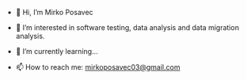 - 👋 Hi, I’m Mirko Posavec
- 👀 I’m interested in software testing, data analysis and data migration analysis.
- 🌱 I’m currently learning...

- 📫 How to reach me: mirkoposavec03@gmail.com

<!---
Mirkos1795/Mirkos1795 is a ✨ special ✨ repository because its `README.md` (this file) appears on your GitHub profile.
You can click the Preview link to take a look at your changes.
--->
